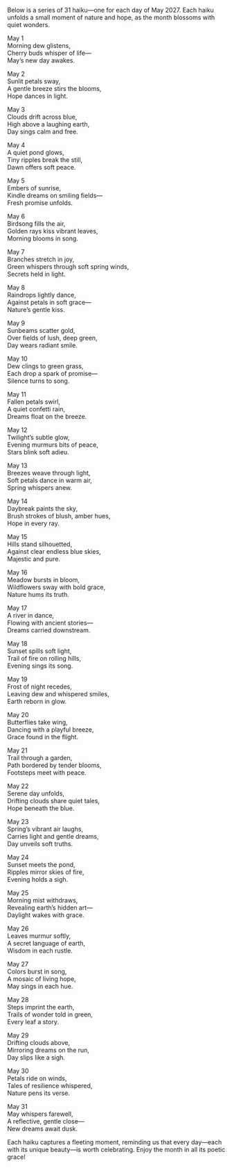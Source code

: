 Below is a series of 31 haiku—one for each day of May 2027. Each haiku unfolds a small moment of nature and hope, as the month blossoms with quiet wonders.

May 1  
Morning dew glistens,  
Cherry buds whisper of life—  
May’s new day awakes.

May 2  
Sunlit petals sway,  
A gentle breeze stirs the blooms,  
Hope dances in light.

May 3  
Clouds drift across blue,  
High above a laughing earth,  
Day sings calm and free.

May 4  
A quiet pond glows,  
Tiny ripples break the still,  
Dawn offers soft peace.

May 5  
Embers of sunrise,  
Kindle dreams on smiling fields—  
Fresh promise unfolds.

May 6  
Birdsong fills the air,  
Golden rays kiss vibrant leaves,  
Morning blooms in song.

May 7  
Branches stretch in joy,  
Green whispers through soft spring winds,  
Secrets held in light.

May 8  
Raindrops lightly dance,  
Against petals in soft grace—  
Nature’s gentle kiss.

May 9  
Sunbeams scatter gold,  
Over fields of lush, deep green,  
Day wears radiant smile.

May 10  
Dew clings to green grass,  
Each drop a spark of promise—  
Silence turns to song.

May 11  
Fallen petals swirl,  
A quiet confetti rain,  
Dreams float on the breeze.

May 12  
Twilight’s subtle glow,  
Evening murmurs bits of peace,  
Stars blink soft adieu.

May 13  
Breezes weave through light,  
Soft petals dance in warm air,  
Spring whispers anew.

May 14  
Daybreak paints the sky,  
Brush strokes of blush, amber hues,  
Hope in every ray.

May 15  
Hills stand silhouetted,  
Against clear endless blue skies,  
Majestic and pure.

May 16  
Meadow bursts in bloom,  
Wildflowers sway with bold grace,  
Nature hums its truth.

May 17  
A river in dance,  
Flowing with ancient stories—  
Dreams carried downstream.

May 18  
Sunset spills soft light,  
Trail of fire on rolling hills,  
Evening sings its song.

May 19  
Frost of night recedes,  
Leaving dew and whispered smiles,  
Earth reborn in glow.

May 20  
Butterflies take wing,  
Dancing with a playful breeze,  
Grace found in the flight.

May 21  
Trail through a garden,  
Path bordered by tender blooms,  
Footsteps meet with peace.

May 22  
Serene day unfolds,  
Drifting clouds share quiet tales,  
Hope beneath the blue.

May 23  
Spring’s vibrant air laughs,  
Carries light and gentle dreams,  
Day unveils soft truths.

May 24  
Sunset meets the pond,  
Ripples mirror skies of fire,  
Evening holds a sigh.

May 25  
Morning mist withdraws,  
Revealing earth’s hidden art—  
Daylight wakes with grace.

May 26  
Leaves murmur softly,  
A secret language of earth,  
Wisdom in each rustle.

May 27  
Colors burst in song,  
A mosaic of living hope,  
May sings in each hue.

May 28  
Steps imprint the earth,  
Trails of wonder told in green,  
Every leaf a story.

May 29  
Drifting clouds above,  
Mirroring dreams on the run,  
Day slips like a sigh.

May 30  
Petals ride on winds,  
Tales of resilience whispered,  
Nature pens its verse.

May 31  
May whispers farewell,  
A reflective, gentle close—  
New dreams await dusk.

Each haiku captures a fleeting moment, reminding us that every day—each with its unique beauty—is worth celebrating. Enjoy the month in all its poetic grace!
